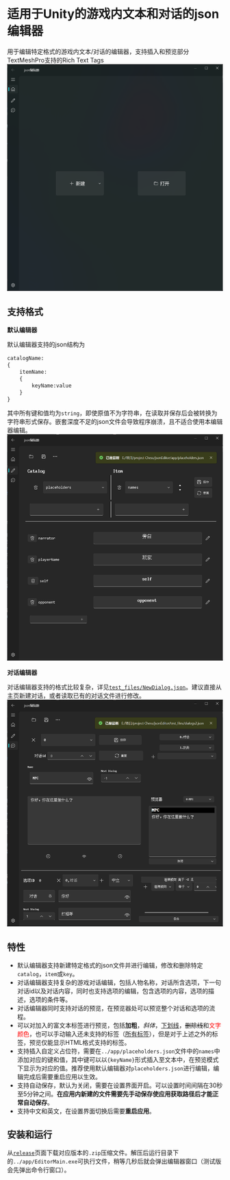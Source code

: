 # **适用于Unity的游戏内文本和对话的json编辑器**


用于编辑特定格式的游戏内文本/对话的编辑器，支持插入和预览部分TextMeshPro支持的Rich Text Tags
![应用截图](screenshots\home_ch.png) 
## 支持格式

**默认编辑器** 

默认编辑器支持的json结构为
```
catalogName:
{
    itemName:
    {
        keyName:value
    }
}
```
其中所有键和值均为`string`，即使原值不为字符串，在读取并保存后会被转换为字符串形式保存。嵌套深度不足的json文件会导致程序崩溃，且不适合使用本编辑器编辑。
![应用截图](screenshots\default_ch.png) 

**对话编辑器** 

对话编辑器支持的格式比较复杂，详见[`test_files/NewDialog.json`](https://github.com/zdfjfd/jsonEditor/blob/dev/test_files/NewDialogs.json)。建议直接从主页新建对话，或者读取已有的对话文件进行修改。
![应用截图](screenshots\dialog_ch.png) 

## 特性

- 默认编辑器支持新建特定格式的json文件并进行编辑，修改和删除特定`catalog`，`item`或`key`。
- 对话编辑器支持复杂的游戏对话编辑，包括人物名称，对话所含选项，下一句对话id以及对话内容，同时也支持选项的编辑，包含选项的内容，选项的描述，选项的条件等。
- 对话编辑器同时支持对话的预览，在预览器处可以预览整个对话和选项的流程。
- 可以对加入的富文本标签进行预览，包括**加粗**，*斜体*，<u>下划线</u>，~~删除线~~和<span style="color: red;">文字颜色</span>，也可以手动输入还未支持的标签（[所有标签](https://docs.unity3d.com/Packages/com.unity.textmeshpro@4.0/manual/RichTextSupportedTags.html)），但是对于上述之外的标签，预览仅能显示HTML格式支持的标签。
- 支持插入自定义占位符，需要在`../app/placeholders.json`文件中的`names`中添加对应的键和值，其中键可以以`{keyName}`形式插入至文本中，在预览模式下显示为对应的值。推荐使用默认编辑器对`placeholders.json`进行编辑，编辑完成后需要重启应用以生效。
- 支持自动保存，默认为关闭，需要在设置界面开启。可以设置时间间隔在30秒至5分钟之间。**在应用内新建的文件需要先手动保存使应用获取路径后才能正常自动保存**。
- 支持中文和英文，在设置界面切换后需要**重启应用**。

## 安装和运行
从[`release`](https://github.com/zdfjfd/jsonEditor/releases)页面下载对应版本的`.zip`压缩文件。解压后运行目录下的`../app/EditorMain.exe`可执行文件，稍等几秒后就会弹出编辑器窗口（测试版会先弹出命令行窗口）。
